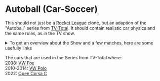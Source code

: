 # Autoball (Car-Soccer)

This should not just be a <a href="https://www.rocketleague.com/">Rocket League</a> clone, but an adaption of the "Autoball" series from <a href="https://www.prosieben.de/serien/tv-total">TV-Total</a>.
It should contain realistic car physics and the same rules, as in the TV show.

<details>
    <summary>To get an overview about the Show and a few matches, here are some usefully links</summary>
    https://en.wikipedia.org/wiki/Autoball
    <br>https://de.wikipedia.org/wiki/Autoball
    <br>https://www.youtube.com/watch?v=FU5GgSzf5-k&pp=ygUIYXV0b2JhbGw%3D
    <br>https://www.youtube.com/watch?v=QmUz5YJ9bdk&pp=ygUIYXV0b2JhbGw%3D
    <br>https://www.youtube.com/watch?v=qf_L2ue9xCI&pp=ygUIYXV0b2JhbGw%3D
</details>

The cars that are used in the Series from TV-Total where:
<br>2008: <a href="https://en.wikipedia.org/wiki/VW_Fox">VW Fox</a>
<br>2010-2014: <a href="https://en.wikipedia.org/wiki/VW_Polo">VW Polo</a>
<br>2022: <a href="https://en.wikipedia.org/wiki/Opel_Corsa_C">Open Corsa C</a>
